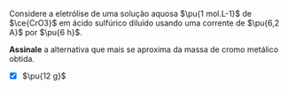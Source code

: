 Considere a eletrólise de uma solução aquosa $\pu{1 mol.L-1}$ de $\ce{CrO3}$ em ácido sulfúrico diluído usando uma corrente de $\pu{6,2 A}$ por $\pu{6 h}$.

**Assinale** a alternativa que mais se aproxima da massa de cromo metálico obtida.

- [x] $\pu{12 g}$

